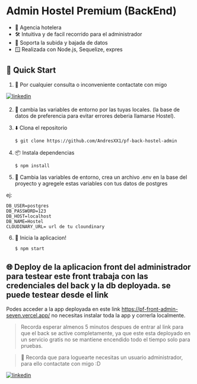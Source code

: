 # Admin Hostel Premium (BackEnd)

* 💬 Agencia hotelera
* 🛠️ Intuitiva y de facil recorrido para el administrador
* 📁 Soporta la subida y bajada de datos
* 🪟 Realizada con Node.js, Sequelize, expres

<!-- <img width="1459" alt="スクリーンショット 2023-11-20 2 23 51" src="https://github.com/ryo-ma/gpt-assistants-api-ui/assets/6661165/5c288d51-196a-4919-bc4d-dc508146f58a"> -->

## 🌟 Quick Start

1. 👤 Por cualquier consulta o inconveniente contactate con migo

<a href="https://www.linkedin.com/in/andres-vera-676414281/" target="_blank">
<img src=https://img.shields.io/badge/linkedin-%231E77B5.svg?&style=for-the-badge&logo=linkedin&logoColor=white alt=linkedin style="margin-bottom: 5px;" />
</a> 

2. 🔑 cambia las variables de entorno por las tuyas locales. (la base de datos de preferencia para evitar errores deberia llamarse Hostel).

3. ⬇️ Clona el repositorio

    ```bash
    $ git clone https://github.com/AndresXX1/pf-back-hostel-admin
    ```

4. 📦 Instala dependencias

    ```bash
    $ npm install
    ```

5. 🔑 Cambia las variables de entorno, crea un archivo .env en la base del proyecto y agregele estas variables con tus datos de postgres

ej:

 ```
DB_USER=postgres
DB_PASSWORD=123
DB_HOST=localhost
DB_NAME=Hostel
CLOUDINARY_URL= url de tu cloundinary

 ```




6. 🏃‍️ Inicia la aplicacion!

    ```bash
    $ npm start

    ```



## 🌐 Deploy de la aplicacion front del administrador para testear este front trabaja con las credenciales del back y la db deployada. se puede testear desde el link
Podes acceder a la app deployada en este link https://pf-front-admin-seven.vercel.app/ no necesitas instalar toda la app y correrla localmente. 

> Recorda esperar almenos 5 minutos despues de entrar al link para que el back se active completamente, ya que este esta deployado en un servicio gratis no se mantiene encendido todo el tiempo solo para pruebas.

> 👤 Recorda que para loguearte necesitas un usuario administrador, para ello contactate con migo :D 

<a href="https://www.linkedin.com/in/andres-vera-676414281/" target="_blank">
<img src=https://img.shields.io/badge/linkedin-%231E77B5.svg?&style=for-the-badge&logo=linkedin&logoColor=white alt=linkedin style="margin-bottom: 5px;" />
</a> 
